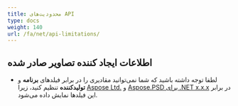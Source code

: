 ```yaml
---
title: محدودیت‌های API
type: docs
weight: 140
url: /fa/net/api-limitations/
---
```


## **اطلاعات ایجاد کننده تصاویر صادر شده**
- لطفا توجه داشته باشید که شما نمی‌توانید مقادیری را در برابر فیلدهای **برنامه** و **تولید‌کننده** تنظیم کنید، زیرا [Aspose Ltd.](https://www.aspose.com) و [Aspose.PSD برای .NET x.x.x](https://products.aspose.com/psd/net) در برابر این فیلدها نمایش داده می‌شود.
